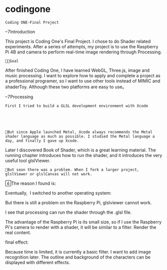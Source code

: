# codingone


	Coding ONE-Final Project 




	
︎︎Introduction


	
This project is Coding One's Final Project. I chose to do Shader related experiments. After a series of attempts, my project is to use the Raspberry Pi 4B and camera to perform real-time image rendering through Processing.





	︎︎Goal



	
After finished Coding One, I have learned WebGL, Three.js, image and music processing. I want to explore how to apply and complete a project as a professional programer, so I want to use other tools instead of MIMIC and shaderToy. Although 
these two platforms are easy to use。






︎︎Processing

	First I tried to build a GLSL development environment with Xcode
	



	
	︎But since Apple launched Metal, Xcode always recommends the Metal shader language as much as possible. I studied the Metal language a day, and finally I gave up Xcode.



Later I discovered Book of Shader, which is a great learning material. The running chapter introduces how to run the shader, and it introduces the very useful tool glslViewer.

	︎But soon there was a problem. When I fork a larger project, glslViewer or glslCanvas will not work.
	



︎︎︎The reason I found is:


	
Eventually,  I switched to another operating system:



	

But there is still a problem on the Raspberry Pi, glslviewer cannot work.

I see that processing can run the shader through the .glsl file.

The advantage of the Raspberry Pi is its small size, so if I use the Raspberry Pi's camera to render with a shader, it will be similar to a filter. Render the real content.

final effect:


Because time is limited, it is currently a basic filter. I want to add image recognition later. The outline and background of the characters can be displayed with different effects.
